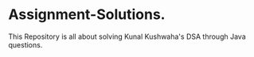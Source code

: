# Assignment-Solutions.
This Repository is all about solving Kunal Kushwaha's DSA through Java questions. 
